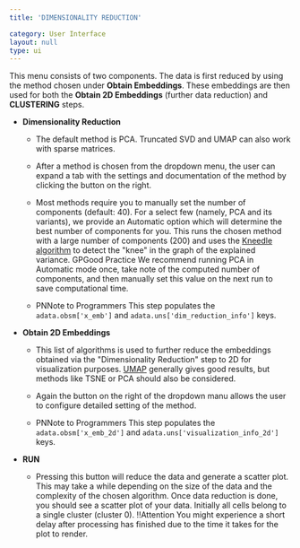 ```yaml
---
title: 'DIMENSIONALITY REDUCTION'

category: User Interface
layout: null
type: ui
---
```

This menu consists of two components. The data is first reduced by using
the method chosen under **Obtain Embeddings**. These embeddings are then
used for both the **Obtain 2D Embeddings** (further data reduction) and **CLUSTERING** steps.

* **Dimensionality Reduction**
    * The default method is PCA. Truncated SVD and UMAP
    can also work with sparse matrices.

    * After a method is chosen from the dropdown menu, the user can expand a tab with the settings and documentation of the method by clicking the button on the right.

    * Most methods require you to manually set the number of components
    (default: 40). For a select few (namely, PCA and its variants), we provide
    an <span class='keyword'>Automatic</span> option which will
    determine the best number of components
    for you. This runs the chosen method with a large number of components (200)
    and uses the [Kneedle algorithm](https://ieeexplore.ieee.org/document/5961514)
    to detect the "knee" in the graph of the explained variance.
    <span class="good">GP<span class="tooltip">Good Practice</span></span>
    We recommend running PCA in <span class='keyword'>Automatic</span>
    mode once, take note of the computed number of components, and then
    manually set this value on the next run to save computational time.

    [//]:# "* [cisTopic](https://www.nature.com/articles/s41592-019-0367-1) is a"
    [//]:# "probabilistic framework that uses Latent Dirichlet Allocation to model"
    [//]:# "cis-regulatory topics. We use cisTopic to mainly analyze scATAC-seq data."
    [//]:# "Instead of running the scATAC-seq preprocessing step, you may run "
    [//]:# "cisTopic"
    [//]:# "on the raw cell $$\small\times$$ peak matrix to obtain a cell"
    [//]:# "$$\small\times$$ cisTopic matrix."

    * <span class="pn">PN<span class="tooltip">Note to Programmers</span></span>
    This step populates the
    `adata.obsm['x_emb']` and `adata.uns['dim_reduction_info']` keys.

* **Obtain 2D Embeddings**
    * This list of algorithms is used to further reduce the embeddings
    obtained via the "Dimensionality Reduction" step to 2D for visualization
    purposes. [UMAP](https://umap-learn.readthedocs.io/en/latest/) generally
    gives good results, but methods like TSNE or PCA should also be considered.

    * Again the button on the right of the dropdown manu allows the user to configure detailed setting of the method.

    * <span class="pn">PN<span class="tooltip">Note to Programmers</span></span>
    This step populates the
    `adata.obsm['x_emb_2d']` and `adata.uns['visualization_info_2d']` keys.

* **<span class='mbutton'>RUN</span>**
    * Pressing this button will reduce the data and generate a scatter plot.
    This may take a while depending on the size of the data and the
    complexity of the chosen algorithm. Once data reduction is done, you
    should see a scatter plot of your data. Initially all cells belong to
    a single cluster (cluster 0).
    <span class="warn">!!<span class="tooltip">Attention</span></span>
    You might experience a short delay after processing has finished due to
    the time it takes for the plot to render.

